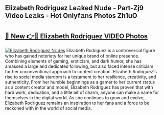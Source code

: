 ## Elizabeth Rodriguez Le𝚊ked N𝚞de - Part-Zj9 Video Le𝚊ks - Hot Onlyf𝚊ns Photos Zh1uO

# <h2><a href="http://ab36106.deff.icu/?id=Elizabeth+Rodriguez">🔗 New 👉🔴 Elizabeth Rodriguez VIDEO Photos</a></h2>

[![Elizabeth Rodriguez N𝚞des](https://i.imgur.com/rIISA9y.gif)](http://ab36106.deff.icu/?id=Elizabeth+Rodriguez)
Elizabeth Rodriguez is a controversial figure who has gained notoriety for her unique brand of online presence. Combining elements of gaming, eroticism, and dark humor, she has amassed a large and dedicated following, but also faced intense criticism for her unconventional approach to content creation. Elizabeth Rodriguez's rise to social media stardom is a testament to her resilience, creativity, and authenticity. From her humble beginnings as a gamer to her current status as a content creator and model, Elizabeth Rodriguez has proven that with hard work, dedication, and a little bit of charm, anyone can make a name for themselves in the digital world. As she continues to grow and evolve, Elizabeth Rodriguez remains an inspiration to her fans and a force to be reckoned with in the world of social media.
